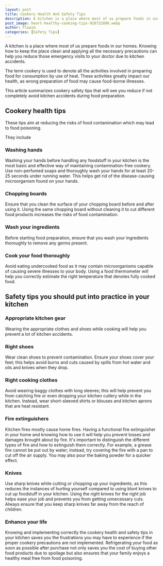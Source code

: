 ```yaml
---
layout: post
title: Cookery Health And Safety Tips
description: A kitchen is a place where most of us prepare foods in our homes. Knowing how to keep the place clean and applying all the necessary precautions can help you reduce those emergency visits to your doctor due to kitchen accidents
post_image: heart-healthy-cooking-tips-928732898.webp
author: Flaaim
categories: [Safety Tips]
---
```



A kitchen is a place where most of us prepare foods in our homes. Knowing how to keep the place clean and applying all the necessary precautions can help you reduce those emergency visits to your doctor due to kitchen accidents.

The term cookery is used to denote all the activities involved in preparing food for consumption by use of heat. These activities greatly impact our health, as wrong preparation of food may cause food-borne illnesses.

This article summarizes cookery safety tips that will see you reduce if not completely avoid kitchen accidents during food preparation.


## Cookery health tips


These tips aim at reducing the risks of food contamination which may lead to food poisoning.

They include

### Washing hands
Washing your hands before handling any foodstuff in your kitchen is the most basic and effective way of maintaining contamination-free cookery. Use non-perfumed soaps and thoroughly wash your hands for at least 20-25 seconds under running water. This helps get rid of the disease-causing microorganism found on your hands.
### Chopping boards
Ensure that you clean the surface of your chopping board before and after using it. Using the same chopping board without cleaning it to cut different food products increases the risks of food contamination.
### Wash your ingredients
Before starting food preparation, ensure that you wash your ingredients thoroughly to remove any germs present.
### Cook your food thoroughly
Avoid eating undercooked food as it may contain microorganisms capable of causing severe illnesses to your body. Using a food thermometer will help you correctly estimate the right temperature that denotes fully cooked food.

## Safety tips you should put into practice in your kitchen

### Appropriate kitchen gear
Wearing the appropriate clothes and shoes while cooking will help you prevent a lot of kitchen accidents.
### Right shoes
Wear clean shoes to prevent contamination. Ensure your shoes cover your feet; this helps avoid burns and cuts caused by spills from hot water and oils and knives when they drop.
### Right cooking clothes
Avoid wearing baggy clothes with long sleeves; this will help prevent you from catching fire or even dropping your kitchen cutlery while in the kitchen. Instead, wear short-sleeved shirts or blouses and kitchen aprons that are heat resistant.
### Fire extinguishers
Kitchen fires mostly cause home fires. Having a functional fire extinguisher in your home and knowing how to use it will help you prevent losses and damages brought about by fire.
It's important to distinguish the different types of fire and how to extinguish them correctly. For example, a grease fire cannot be put out by water; instead, try covering the fire with a pan to cut off the air supply. You may also pour the baking powder for a quicker effect.
### Knives 
Use sharp knives while cutting or chopping up your ingredients, as this reduces the instances of hurting yourself compared to using blunt knives to cut up foodstuff in your kitchen. Using the right knives for the right job helps ease your job and prevents you from getting unnecessary cuts. Always ensure that you keep sharp knives far away from the reach of children.
### Enhance your life
Knowing and implementing correctly the cookery health and safety tips in your kitchen saves you the frustrations you may have to experience if the proper cookery precautions are not implemented. Refrigerating your food as soon as possible after purchase not only saves you the cost of buying other food products due to spoilage but also ensures that your family enjoys a healthy meal free from food poisoning.
